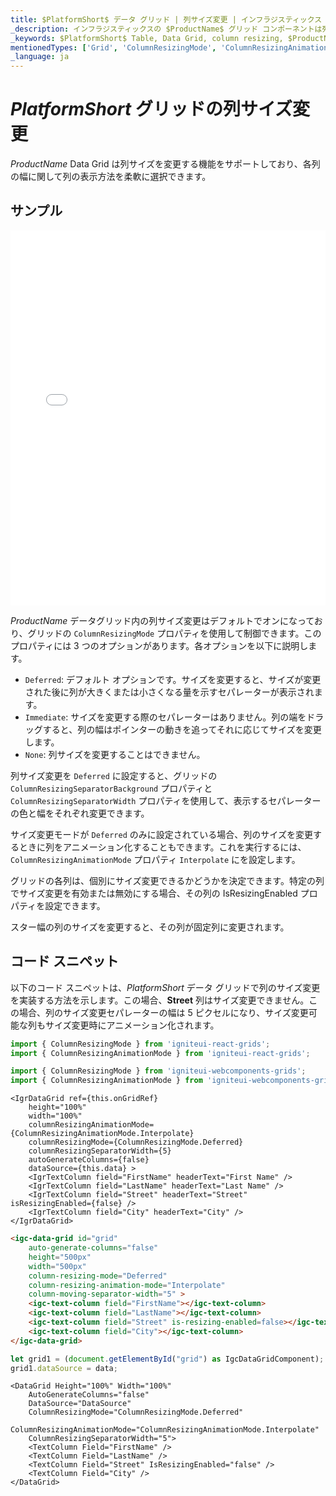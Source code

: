 ```yaml
---
title: $PlatformShort$ データ グリッド | 列サイズ変更 | インフラジスティックス
_description: インフラジスティックスの $ProductName$ グリッド コンポーネントは列サイズを変更する機能をサポートしており、各列の幅に関して列の表示方法を柔軟に選択できます。詳細については、$ProductName$ テーブル サンプルを参照してください。
_keywords: $PlatformShort$ Table, Data Grid, column resizing, $ProductName$, Infragistics, $PlatformShort$ テーブル, データ グリッド, 列サイズ変更, インフラジスティックス
mentionedTypes: ['Grid', 'ColumnResizingMode', 'ColumnResizingAnimationMode']
_language: ja
---
```


# $PlatformShort$ グリッドの列サイズ変更

$ProductName$ Data Grid は列サイズを変更する機能をサポートしており、各列の幅に関して列の表示方法を柔軟に選択できます。

## サンプル

<div class="sample-container loading" style="height: 600px">
    <iframe id="data-grid-overview-sample-iframe" src='{environment:demosBaseUrl}/grids/data-grid-column-resizing' width="100%" height="100%" seamless frameBorder="0" onload="onXPlatSampleIframeContentLoaded(this);"></iframe>
</div>
<sample-button src="grids/data-grid/column-resizing"></sample-button>

<div class="divider--half"></div>

$ProductName$ データグリッド内の列サイズ変更はデフォルトでオンになっており、グリッドの `ColumnResizingMode` プロパティを使用して制御できます。このプロパティには 3 つのオプションがあります。各オプションを以下に説明します。

- `Deferred`: デフォルト オプションです。サイズを変更すると、サイズが変更された後に列が大きくまたは小さくなる量を示すセパレーターが表示されます。
- `Immediate`: サイズを変更する際のセパレーターはありません。列の端をドラッグすると、列の幅はポインターの動きを追ってそれに応じてサイズを変更します。
- `None`: 列サイズを変更することはできません。

列サイズ変更を `Deferred` に設定すると、グリッドの `ColumnResizingSeparatorBackground` プロパティと `ColumnResizingSeparatorWidth` プロパティを使用して、表示するセパレーターの色と幅をそれぞれ変更できます。

サイズ変更モードが `Deferred`  のみに設定されている場合、列のサイズを変更するときに列をアニメーション化することもできます。これを実行するには、`ColumnResizingAnimationMode` プロパティ `Interpolate` にを設定します。

グリッドの各列は、個別にサイズ変更できるかどうかを決定できます。特定の列でサイズ変更を有効または無効にする場合、その列の IsResizingEnabled プロパティを設定できます。</b>

スター幅の列のサイズを変更すると、その列が固定列に変更されます。

## コード スニペット

以下のコード スニペットは、$PlatformShort$ データ グリッドで列のサイズ変更を実装する方法を示します。この場合、<b>Street</b> 列はサイズ変更できません。</b>この場合、列のサイズ変更セパレーターの幅は 5 ピクセルになり、サイズ変更可能な列もサイズ変更時にアニメーション化されます。

<!--React-->
```ts
import { ColumnResizingMode } from 'igniteui-react-grids';
import { ColumnResizingAnimationMode } from 'igniteui-react-grids';
```

<!--WebComponents-->
```ts
import { ColumnResizingMode } from 'igniteui-webcomponents-grids';
import { ColumnResizingAnimationMode } from 'igniteui-webcomponents-grids';
```

```tsx
<IgrDataGrid ref={this.onGridRef}
    height="100%"
    width="100%"
    columnResizingAnimationMode={ColumnResizingAnimationMode.Interpolate}
    columnResizingMode={ColumnResizingMode.Deferred}
    columnResizingSeparatorWidth={5}
    autoGenerateColumns={false}
    dataSource={this.data} >
    <IgrTextColumn field="FirstName" headerText="First Name" />
    <IgrTextColumn field="LastName" headerText="Last Name" />
    <IgrTextColumn field="Street" headerText="Street" isResizingEnabled={false} />
    <IgrTextColumn field="City" headerText="City" />
</IgrDataGrid>
```

```html
<igc-data-grid id="grid"
    auto-generate-columns="false"
    height="500px"
    width="500px"
    column-resizing-mode="Deferred"
    column-resizing-animation-mode="Interpolate"
    column-moving-separator-width="5" >
    <igc-text-column field="FirstName"></igc-text-column>
    <igc-text-column field="LastName"></igc-text-column>
    <igc-text-column field="Street" is-resizing-enabled=false></igc-text-column>
    <igc-text-column field="City"></igc-text-column>
</igc-data-grid>
```

```ts
let grid1 = (document.getElementById("grid") as IgcDataGridComponent);
grid1.dataSource = data;
```

```razor
<DataGrid Height="100%" Width="100%"
    AutoGenerateColumns="false"
    DataSource="DataSource"
    ColumnResizingMode="ColumnResizingMode.Deferred"
    ColumnResizingAnimationMode="ColumnResizingAnimationMode.Interpolate"
    ColumnResizingSeparatorWidth="5">
    <TextColumn Field="FirstName" />
    <TextColumn Field="LastName" />
    <TextColumn Field="Street" IsResizingEnabled="false" />
    <TextColumn Field="City" />
</DataGrid>
```